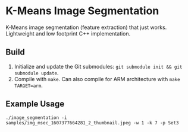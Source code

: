 # K-Means Image Segmentation
K-Means image segmentation (feature extraction) that just works. Lightweight and low footprint C++ implementation. 

## Build
1. Initialize and update the Git submodules: `git submodule init && git submodule update`.
2. Compile with `make`. Can also compile for ARM architecture with `make TARGET=arm`.

## Example Usage
`./image_segmentation -i samples/img_msec_1607377664281_2_thumbnail.jpeg -w 1 -k 7 -p Set3`